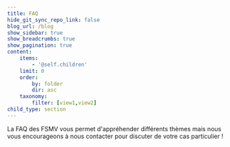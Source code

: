 ```yaml
---
title: FAQ
hide_git_sync_repo_link: false
blog_url: /blog
show_sidebar: true
show_breadcrumbs: true
show_pagination: true
content:
    items:
        - '@self.children'
    limit: 0
    order:
        by: folder
        dir: asc
    taxonomy:
        filter: [view1,view2]
child_type: section
---
```


La FAQ des FSMV vous permet d'appréhender différents thèmes mais nous vous encourageons à nous contacter pour discuter de votre cas particulier !
